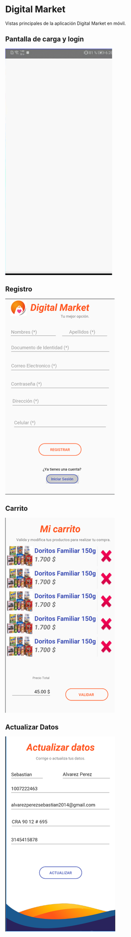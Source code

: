 # Digital Market
Vistas principales de la aplicación Digital Market en móvil.

## Pantalla de carga y login
![login](https://github.com/Amonbe8080/Digital-Market-APK/blob/master/Screenshots/Inicial.gif) 

## Registro
![registro](https://github.com/Amonbe8080/Digital-Market-APK/blob/master/Screenshots/Registro.png)

## Carrito
![carrito](https://github.com/Amonbe8080/Digital-Market-APK/blob/master/Screenshots/Carrito.png)

## Actualizar Datos
![actualizar](https://github.com/Amonbe8080/Digital-Market-APK/blob/master/Screenshots/ActualizarDatos.png)
